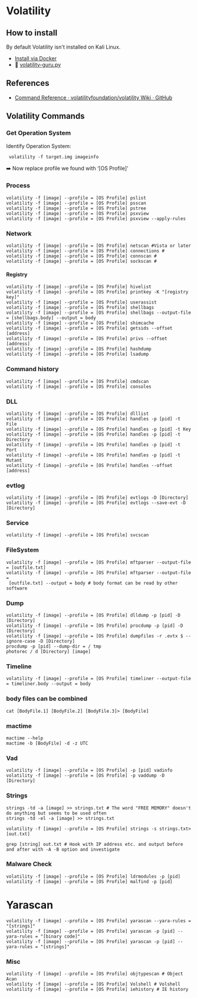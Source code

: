 # Volatility

## How to install

By default Volatility isn't installed on Kali Linux.

* [Install via Docker](https://hub.docker.com/r/phocean/volatility)
* 🐍 [volatility-guru.py](assets/volatility-guru.py)

## References

- [Command Reference · volatilityfoundation/volatility Wiki · GitHub](https://github.com/volatilityfoundation/volatility/wiki/Command%20Reference)

## Volatility Commands

### Get Operation System

Identify Operation System:

```
 volatility -f target.img imageinfo
```

➡️ Now replace profile we found with  ‘[OS Profile]’

### Process

```
volatility -f [image] --profile = [OS Profile] pslist  
volatility -f [image] --profile = [OS Profile] psscan  
volatility -f [image] --profile = [OS Profile] pstree  
volatility -f [image] --profile = [OS Profile] psxview  
volatility -f [image] --profile = [OS Profile] psxview --apply-rules
```

### Network

```
volatility -f [image] --profile = [OS Profile] netscan #Vista or later  
volatility -f [image] --profile = [OS Profile] connections #  
volatility -f [image] --profile = [OS Profile] connscan #  
volatility -f [image] --profile = [OS Profile] sockscan #
```

#### Registry

```
volatility -f [image] --profile = [OS Profile] hivelist  
volatility -f [image] --profile = [OS Profile] printkey -K "[registry key]"  
volatility -f [image] --profile = [OS Profile] userassist  
volatility -f [image] --profile = [OS Profile] shellbags  
volatility -f [image] --profile = [OS Profile] shellbags --output-file = [shellbags.body] --output = body  
volatility -f [image] --profile = [OS Profile] shimcache  
volatility -f [image] --profile = [OS Profile] getsids --offset [address]  
volatility -f [image] --profile = [OS Profile] privs --offset [address]  
volatility -f [image] --profile = [OS Profile] hashdump  
volatility -f [image] --profile = [OS Profile] lsadump
```

### Command history

```
volatility -f [image] --profile = [OS Profile] cmdscan  
volatility -f [image] --profile = [OS Profile] consoles
```

### DLL

```
volatility -f [image] --profile = [OS Profile] dlllist  
volatility -f [image] --profile = [OS Profile] handles -p [pid] -t File  
volatility -f [image] --profile = [OS Profile] handles -p [pid] -t Key  
volatility -f [image] --profile = [OS Profile] handles -p [pid] -t Directory  
volatility -f [image] --profile = [OS Profile] handles -p [pid] -t Port  
volatility -f [image] --profile = [OS Profile] handles -p [pid] -t Mutant  
volatility -f [image] --profile = [OS Profile] handles --offset [address]
```

### evtlog

```
volatility -f [image] --profile = [OS Profile] evtlogs -D [Directory]  
volatility -f [image] --profile = [OS Profile] evtlogs --save-evt -D [Directory]
```

### Service

```
volatility -f [image] --profile = [OS Profile] svcscan
```

### FileSystem

```
volatility -f [image] --profile = [OS Profile] mftparser --output-file = [outfile.txt]  
volatility -f [image] --profile = [OS Profile] mftparser --output-file =
 [outfile.txt] --output = body # body format can be read by other 
software
```

### Dump

```
volatility -f [image] --profile = [OS Profile] dlldump -p [pid] -D [Directory]  
volatility -f [image] --profile = [OS Profile] procdump -p [pid] -D [Directory]  
volatility -f [image] --profile = [OS Profile] dumpfiles -r .evtx $ --ignore-case -D [Directory]  
procdump -p [pid] --dump-dir = / tmp  
photorec / d [Directory] [image]
```

### Timeline

```
volatility -f [image] --profile = [OS Profile] timeliner --output-file = timeliner.body --output = body
```

### body files can be combined

```
cat [BodyFile.1] [BodyFile.2] [BodyFile.3]> [BodyFile]
```

### mactime

```
mactime --help  
mactime -b [BodyFile] -d -z UTC
```

### Vad

```
volatility -f [image] --profile = [OS Profile] -p [pid] vadinfo  
volatility -f [image] --profile = [OS Profile] -p vaddump -D [Directory]
```

### Strings

```
strings -td -a [image] >> strings.txt # The word "FREE MEMORY" doesn't do anything but seems to be used often  
strings -td -el -a [image] >> strings.txt

volatility -f [image] --profile = [OS Profile] strings -s strings.txt> [out.txt]

grep [string] out.txt # Hook with IP address etc. and output before and after with -A -B option and investigate
```

### Malware Check

```
volatility -f [image] --profile = [OS Profile] ldrmodules -p [pid]  
volatility -f [image] --profile = [OS Profile] malfind -p [pid]
```

# Yarascan

```
volatility -f [image] --profile = [OS Profile] yarascan --yara-rules = "[strings]"  
volatility -f [image] --profile = [OS Profile] yarascan -p [pid] --yara-rules = "[binary code]"  
volatility -f [image] --profile = [OS Profile] yarascan -p [pid] --yara-rules = "[strings]"
```

### Misc

```
volatility -f [image] --profile = [OS Profile] objtypescan # Object Acan  
volatility -f [image] --profile = [OS Profile] Volshell # Volshell  
volatility -f [image] --profile = [OS Profile] iehistory # IE history
```
